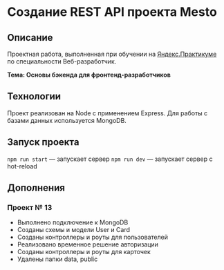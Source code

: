 # Создание REST API проекта Mesto

## Описание

Проектная работа, выполненная при обучении на [Яндекс.Практикуме](https://praktikum.yandex.ru/)
по специальности Веб-разработчик.

**Тема: Основы бэкенда для фронтенд-разработчиков**


## Технологии

Проект реализован на Node с применением Express.
Для работы с базами данных используется MongoDB.


## Запуск проекта

`npm run start` — запускает сервер
`npm run dev` — запускает сервер с hot-reload


## Дополнения

### Проект № 13

* Выполнено подключение к MongoDB
* Созданы схемы и модели User и Card
* Созданы контроллеры и роуты для пользователей
* Реализовано временное решение авторизации
* Созданы контроллеры и роуты для карточек
* Удалены папки data, public
